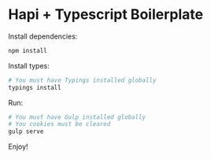 # Hapi + Typescript Boilerplate

Install dependencies:
```bash
npm install
```

Install types:
```bash
# You must have Typings installed globally
typings install
```

Run:
```bash
# You must have Gulp installed globally
# You cookies must be cleared
gulp serve
```
Enjoy!
